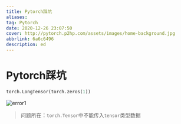 ```yaml
---
title: Pytorch踩坑
aliases: 
tag: Pytorch
date: 2020-12-26 23:07:50
cover: http://pytorch.p2hp.com/assets/images/home-background.jpg
abbrlink: 6a6c6496
description: ed
---
```


# Pytorch踩坑

```python
torch.LongTensor(torch.zeros(1))
```

![error1](../assets/116781023211267.png)

> 问题所在：`torch.Tensor`中不能传入`tensor`类型数据